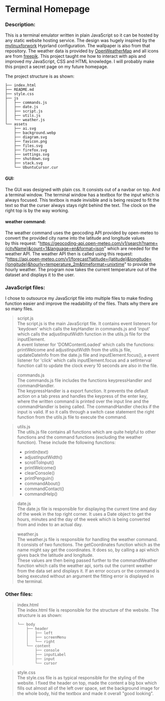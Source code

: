 # Terminal Homepage

### Description:

This is a terminal emulator written in plain JavaScript so it can be hosted by any static website hosting service.
The design was hugely inspired by the [mylinuxforwork](https://github.com/mylinuxforwork/dotfiles/wiki) Hyprland configuration. The wallpaper is also from that repository.
The weather data is provided by [OpenWeatherMap](https://open-meteo.com/) and all icons are from [freepik](https://www.freepik.com/).
This project taught me how to interact with apis and improved my JavaScript, CSS and HTML knowledge. I will probably make this project a secret page on my future homepage.

The project structure is as shown:

```
├── index.html
├── README.md
├── style.css
├── js
│   ├── commands.js
│   ├── date.js
│   ├── script.js
│   ├── utils.js
│   └── weather.js
└── assets
    ├── ai.svg
    ├── background.webp
    ├── diagram.svg
    ├── favicon.png
    ├── files.svg
    ├── firefox.svg
    ├── settings.svg
    ├── shutdown.svg
    ├── stack.svg
    └── UbuntuCursor.cur
```

#### GUI:

The GUI was designed with plain css. It consists out of a navbar on top. And a terminal window. The terminal window has a textbox for the input which is always focused. This textbox is made invisible and is being resized to fit the text so that the curser always stays right behind the text. The clock on the right top is by the way working.

#### weather command:

The weather command uses the geocoding API provided by open-meteo to convert the provided city name into the latitude and longitude values  
by this request: "https://geocoding-api.open-meteo.com/v1/search?name={cityName}&count=1&language=en&format=json"
which are needed for the weather API. The weather API then is called
using this request: "https://api.open-meteo.com/v1/forecast?latitude={latitude}&longitude={longitude}&hourly=temperature_2m&timeformat=unixtime" to provide the hourly weather.
The program now takes the current temperature out of the dataset and displays it to the user.

### JavaScript files:

I chose to outsource my JavaScript file into multiple files to make finding function easier and improve the readability of the files. Thats why there are so many files.

> script.js  
> The script.js is the main JavaScript file. It contains event listeners for 'keydown' which calls the keyHandler in commands.js and 'input' which calls the adjustInputWidth function in the utils.js file for the inputElement.  
> A event listener for 'DOMContentLoaded' which calls the functions: printWelcome and adjustInputWidth from the utils.js file, updateDateInfo from the date.js file and inputElement.focus(), a event listener for 'click' which calls inputElement.focus and a setInterval function call to update the clock every 10 seconds are also in the file.

> commands.js  
> The commands.js file includes the functions keypressHandler and commandHandler.  
> The keypressHandler is a export function. It prevents the default action on a tab press and handles the keypress of the enter key, where the written command is printed over the input line and the commandHandler is being called.
> The commandHandler checks if the input is valid. If so it calls through a switch case statement the right function from the utils.js file to execute the command.

> utils.js  
> The utils.js file contains all functions which are quite helpful to other functions and the command functions (excluding the weather function). These include the following functions:
>
> - println(text)
> - adjustInputWidth()
> - scrollToInput()
> - printWelcome()
> - clearConsole()
> - printPenguin()
> - commandAbout()
> - commandContact()
> - commandHelp()

> date.js  
> The date.js file is responsible for displaying the current time and day of the week in the top right corner.
> It uses a Date object to get the hours, minutes and the day of the week which is being converted from and index to an actual day.

> weather.js  
> The weather.js file is responsible for handling the weather command. It consists of two functions. The getCoordinates function which as the name might say get the coordinates. It does so, by calling a api which gives back the latitude and longitude.  
> These values are then being passed further to the commandWeather function which calls the weather api, sorts out the current weather from the data set and displays it.
> If an error occurs or the command is being executed without an argument the fitting error is displayed in the terminal.

### Other files:

> index.html  
> The index.html file is responsible for the structure of the website. The structure is as shown:
>
> ```
> └── body
>     ├── header
>     │   ├── left
>     │   ├── screenMenu
>     │   └── right
>     └── content
>         ├── console
>         ├── inputLabel
>         ├── input
>         └── cursor
> ```

> style.css  
> The style.css file is as typical responsible for the styling of the website.
> I fixed the header on top, made the content a big box which fills out almost all of the left over space, set the background image for the whole body, hid the textbox and made it overall "good looking".
